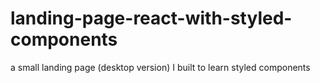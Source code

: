 # landing-page-react-with-styled-components
a small landing page (desktop version) I built to learn styled components
